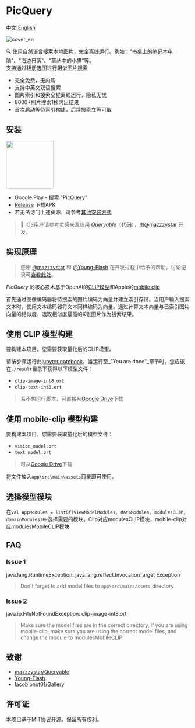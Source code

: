 # PicQuery

中文|[English](README.md)

![cover_en](assets/cover_cn.jpg)

🔍 使用自然语言搜索本地图片，完全离线运行。例如："书桌上的笔记本电脑"、"海边日落"、"草丛中的小猫"等。  
支持通过相册选图进行相似图片搜索
- 完全免费，无内购
- 支持中英文双语搜索
- 图片索引和搜索全程离线运行，隐私无忧
- 8000+照片搜索1秒内出结果
- 首次启动等待索引构建，后续搜索立等可取

## 安装

<a href='https://play.google.com/store/apps/details?id=me.grey.picquery&pcampaignid=pcampaignidMKT-Other-global-all-co-prtnr-py-PartBadge-Mar2515-1'><img style="width:130px" src='./assets/google-play-badge-en.png'/></a>

- Google Play - 搜索 "PicQuery"
- [Release](https://github.com/greyovo/PicQuery/releases) 下载APK
- 若无法访问上述资源，请参考[其他安装方式](README_zh.md##其他方式)

> 🍎 iOS用户请参考灵感来源应用 _[Queryable](https://apps.apple.com/us/app/queryable-find-photo-by-text/id1661598353)_（[代码](https://github.com/mazzzystar/Queryable)），由[@mazzzystar](https://github.com/mazzzystar/Queryable) 开发。

## 实现原理

> 感谢 [@mazzzystar](https://github.com/mazzzystar) 和 [@Young-Flash](https://github.com/Young-Flash) 在开发过程中给予的帮助，讨论记录可[查看此处](https://github.com/mazzzystar/Queryable/issues/12)。

_PicQuery_ 的核心技术基于OpenAI的[CLIP模型](https://github.com/openai/CLIP)和Apple的[mobile clip](https://github.com/apple/ml-mobileclip)

首先通过图像编码器将待搜索的图片编码为向量并建立索引存储。当用户输入搜索文本时，使用文本编码器将文本同样编码为向量。通过计算文本向量与已索引图片向量的相似度，选取相似度最高的K张图片作为搜索结果。

## 使用 CLIP 模型构建

要构建本项目，您需要获取量化后的CLIP模型。

请按步骤运行此[jupyter notebook](https://colab.research.google.com/drive/1bW1aMg0er1T4aOcU5pCNYVgmVzBJ4-x4#scrollTo=hPscj2wlZlHb)，当运行至_"You are done"_章节时，您应该在`./result`目录下获得以下模型文件：
- `clip-image-int8.ort`
- `clip-text-int8.ort`
> 若不想运行脚本，可直接从[Google Drive](https://drive.google.com/drive/folders/1VHgEvYyKsiVte8-lywD8qS8SfgcvMc3z?usp=drive_link)下载

## 使用 mobile-clip 模型构建

要构建本项目，您需要获取量化后的模型文件：

- `vision_model.ort`
- `text_model.ort`

> 可从[Google Drive](https://drive.google.com/drive/folders/1HgGDfsHHIlDK_Fx0Spnujxt51SgguNCq?usp=drive_link)下载

将文件放入`app\src\main\assets`目录即可使用。

## 选择模型模块
在`val AppModules = listOf(viewModelModules, dataModules, modulesCLIP, domainModules)`中选择需要的模块，Clip对应modulesCLIP模块，mobile-clip对应modulesMobileCLIP模块

## FAQ
### Issue 1
java.lang.RuntimeException: java.lang.reflect.InvocationTarget Exception
> Don't forget to add model files to `app\src\main\assets` directory

### Issue 2
java.io.FileNotFoundException: clip-image-int8.ort
> Make sure the model files are in the correct directory, if you are using mobile-clip, make sure you are using the correct model files, and change the module to modulesMobileCLIP

## 致谢

- [mazzzystar/Queryable](https://github.com/mazzzystar/Queryable)
- [Young-Flash](https://github.com/Young-Flash)
- [IacobIonut01/Gallery](https://github.com/IacobIonut01/Gallery)

## 许可证

本项目基于MIT协议开源。保留所有权利。